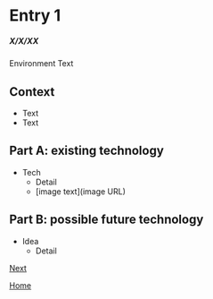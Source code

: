 # Entry 1
##### X/X/XX
Environment
Text
## Context
* Text
* Text

## Part A: existing technology
* Tech
  * Detail
  * [image text](image URL)

## Part B: possible future technology
* Idea
  * Detail

[Next](entry02.md)

[Home](../README.md)
